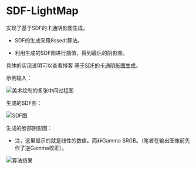# SDF-LightMap

实现了基于SDF的卡通阴影图生成。

- SDF的生成采用8ssedt算法。

- 利用生成的SDF图进行插值，得到最后的阴影图。

具体的实现说明可以查看博客 [基于SDF的卡通阴影图生成](https://blog.csdn.net/qjh5606/article/details/119958786?spm=1001.2014.3001.5501)。


示例输入：

![美术绘制的多张中间过程图](https://img-blog.csdnimg.cn/f6d7b55174ef4a04ab2c60080d350ad1.png#pic_center)

生成的SDF图：


![SDF图](https://img-blog.csdnimg.cn/e7a0875706614270a5e32d5097d9779c.png#pic_center)


生成的脸部阴影图：

- 注，这里显示的就是线性的数值。而非Gamma SRGB。（笔者在输出图像前先作了逆Gamma校正）。

![算法结果](https://img-blog.csdnimg.cn/65d33cade75e4d3683b1b7a783aa1edd.jpg?x-oss-process=image/watermark,type_ZHJvaWRzYW5zZmFsbGJhY2s,shadow_50,text_Q1NETiBA5qGR5p2lOTM=,size_20,color_FFFFFF,t_70,g_se,x_16#pic_center)





